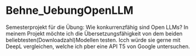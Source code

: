 # Behne_UebungOpenLLM
Semesterprojekt für die Übung: Wie konkurrenzfähig sind Open LLMs? 
In meinem Projekt möchte ich die Übersetzungsfähigkeit von dem beiden beliebtesten(Downloadzahl)Modellen testen. Icch würde sie gerne mit DeepL vergleichen, welche ich pber eine API  T5 von Google untersuchen. 

